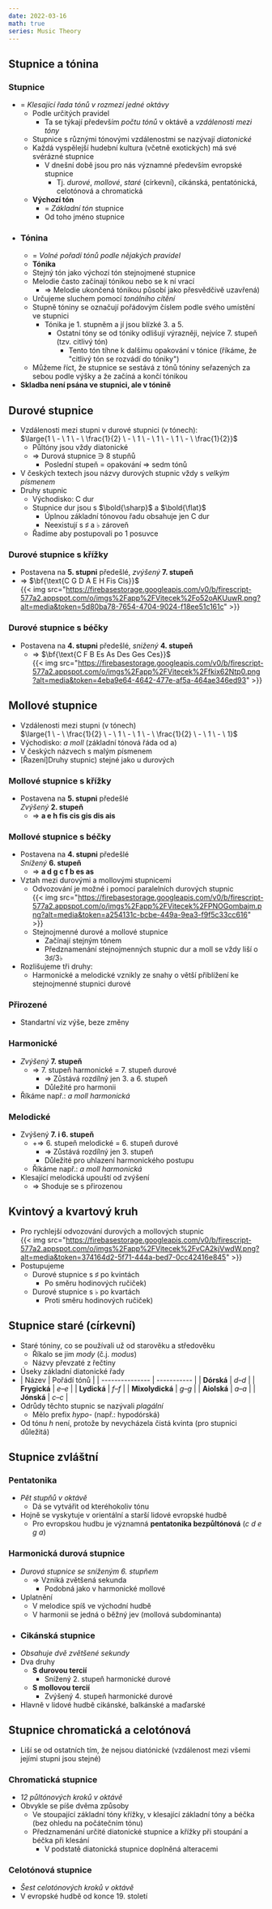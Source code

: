 ```yaml
---
date: 2022-03-16
math: true
series: Music Theory
---
```


## Stupnice a tónina  
### Stupnice  
- = _Klesající řada tónů v rozmezí jedné oktávy_  
  - Podle určitých pravidel  
	- Ta se týkají především _počtu tónů_ v oktávě a _vzdálenosti mezi tóny_  
  - Stupnice s různými tónovými vzdálenostmi se nazývají _diatonické_  
  - Každá vyspělejší hudební kultura (včetně exotických) má své svérázné stupnice  
	- V dnešní době jsou pro nás významné především evropské stupnice  
	  - Tj. _durové_, _mollové_, _staré_ (církevní), cikánská, pentatónická, celotónová a chromatická  
  - **Výchozí tón**  
	- = _Základní tón_ stupnice  
	- Od toho jméno stupnice  
- ### Tónina  
  - = _Volné pořadí tónů podle nějakých pravidel_  
  -  **Tónika**  
	- Stejný tón jako výchozí tón stejnojmené stupnice  
	- Melodie často začínají tónikou nebo se k ní vrací  
	  - => Melodie ukončená tónikou působí jako přesvědčivě uzavřená)  
	- Určujeme sluchem pomocí _tonálního cítění_  
  - Stupně tóniny se označují pořádovým číslem podle svého umístění ve stupnici  
	- Tónika je 1. stupněm a jí jsou blízké 3. a 5.  
	  - Ostatní tóny se od tóniky odlišují výrazněji, nejvíce 7. stupeň (tzv. citlivý tón)  
		- Tento tón tíhne k dalšímu opakování v tónice (říkáme, že "citlivý tón se rozvádí do tóniky")  
  - Můžeme říct, že stupnice se sestává z tónů tóniny seřazených za sebou podle výšky a že začíná a končí tónikou  
- **Skladba není psána ve stupnici, ale v tónině**  
## Durové stupnice  
- Vzdálenosti mezi stupni v durové stupnici (v tónech):<br/>$\large{1 \ - \  1 \ - \ \frac{1}{2} \ - \ 1 \ - \ 1 \ - \ 1 \ - \ \frac{1}{2}}$  
  - Půltóny jsou vždy diatonické  
  - => Durová stupnice ∋ 8 stupňů  
	- Poslední stupeň = opakování => sedm tónů  
- V českých textech jsou názvy durových stupnic vždy s _velkým písmenem_  
- Druhy stupnic  
  - Východisko: C dur  
  - Stupnice dur jsou s $\bold{\sharp}$ a $\bold{\flat}$  
	- Úplnou základní tónovou řadu obsahuje jen C dur  
	- Neexistují s $\sharp$ a $\flat$ zároveň  
  - Řadíme aby postupovali po 1 posuvce  
### Durové stupnice s křížky  
- Postavena na **5. stupni** předešlé, _zvýšený_ **7. stupeň**
- => $\bf{\text{C G D A E H Fis Cis}}$  
{{< img src="https://firebasestorage.googleapis.com/v0/b/firescript-577a2.appspot.com/o/imgs%2Fapp%2FVitecek%2Fo52oAKUuwR.png?alt=media&token=5d80ba78-7654-4704-9024-f18ee51c161c" >}}  
### Durové stupnice s béčky  
  - Postavena na **4. stupni** předešlé, _snižený_ **4. stupeň**  
	- => $\bf{\text{C F B Es As Des Ges Ces}}$  
{{< img src="https://firebasestorage.googleapis.com/v0/b/firescript-577a2.appspot.com/o/imgs%2Fapp%2FVitecek%2Ffkix62Ntp0.png?alt=media&token=4eba9e64-4642-477e-af5a-464ae346ed93" >}}  
## Mollové stupnice  
- Vzdálenosti mezi stupni (v tónech)<br/>$\large{1 \ - \  \frac{1}{2} \ - \ 1 \ - \ 1 \ - \ \frac{1}{2} \ - \ 1 \ - \ 1}$  
- Východisko: _a moll_ (základní tónová řáda od a)  
- V českých názvech s malým písmenem  
- [Řazení]Druhy stupnic) stejné jako u durových  
### Mollové stupnice s křížky  
  - Postavena na **5. stupni** předešlé<br/>_Zvýšený_ **2. stupeň**  
	- => $\textbf{a e h fis cis gis dis ais}$  
### Mollové stupnice s béčky  
  - Postavena na **4. stupni** předešlé<br/>_Snížený_ **6. stupeň**  
	- => $\textbf{a d g  c f b es as}$  
- Vztah mezi durovými a mollovými stupnicemi  
  - Odvozování je možné i pomocí paralelních durových stupnic  
{{< img src="https://firebasestorage.googleapis.com/v0/b/firescript-577a2.appspot.com/o/imgs%2Fapp%2FVitecek%2FPNOGombajm.png?alt=media&token=a254131c-bcbe-449a-9ea3-f9f5c33cc616" >}}  
  - Stejnojmenné durové a mollové stupnice  
	- Začínají stejným tónem  
	- Předznamenání stejnojmenných stupnic dur a moll se vždy liší o 3$\sharp$/3$\flat$  
- Rozlišujeme tři druhy:  
  - Harmonické a melodické vznikly ze snahy o větší přiblížení ke stejnojmenné stupnici durové  
### Přirozené  
- Standartní viz výše, beze změny  
### Harmonické  
- _Zvýšený_ **7. stupeň**  
  - => 7. stupeň harmonické = 7. stupeň durové  
	- => Zůstává rozdílný jen 3. a 6. stupeň  
	- Důležité pro harmonii  
- Říkáme např.: _a moll harmonická_  
### Melodické  
- Zvýšený **7. i 6. stupeň**  
  - +=> 6. stupeň melodické = 6. stupeň durové  
	- => Zůstává rozdílný jen 3. stupeň  
	- Důležité pro uhlazení harmonického postupu  
  - Říkáme např.: _a moll harmonická_  
- Klesající melodická upouští od zvýšení  
  - => Shoduje se s přirozenou  
## Kvintový a kvartový kruh  
- Pro rychlejší odvozování durových a mollových stupnic  
{{< img src="https://firebasestorage.googleapis.com/v0/b/firescript-577a2.appspot.com/o/imgs%2Fapp%2FVitecek%2FvCA2kjVwdW.png?alt=media&token=374164d2-5f71-444a-bed7-0cc42416e845" >}}  
- Postupujeme  
  - Durové stupnice s $\sharp$ po kvintách  
	- Po směru hodinových ručiček)  
  - Durové stupnice s $\flat$ po kvartách  
	- Proti směru hodinových ručiček)  
## Stupnice staré (církevní)  
- Staré tóniny, co se používali už od starověku a středověku  
  - Říkalo se jim _mody_ (č.j. _modus_)  
  - Názvy převzaté z řečtiny  
- Úseky základní diatonické řady  
-  | Název           | Pořádí tónů |
| --------------- | ----------- |
| **Dórská**      | _d–d_       |
| **Frygická**    | _e–e_       |
| **Lydická**     | _f–f_       |
| **Mixolydická** | _g–g_       |
| **Aiolská**     | _a–a_       |
| **Jónská**      | _c–c_       |
- Odrůdy těchto stupnic se nazývali _plagální_  
  - Mělo prefix _hypo_- (např.: hypodórská)  
- Od tónu _h_ není, protože by nevycházela čistá kvinta (pro stupnici důležitá)  
## Stupnice zvláštní  
### Pentatonika  
- _Pět stupňů v oktávě_  
	- Dá se vytvářit od kteréhokoliv tónu  
- Hojně se vyskytuje v orientální a starší lidové evropské hudbě  
	- Pro evropskou hudbu je významná **pentatonika bezpůltónová** (_c d e g a_)  
### Harmonická durová stupnice  
- _Durová stupnice se sníženým 6. stupňem_  
	- => Vzniká zvětšená sekunda  
	  - Podobná jako v harmonické mollové  
- Uplatnění  
	- V melodice spíš ve východní hudbě  
	- V harmonii se jedná o běžný jev (mollová subdominanta)  
- ### Cikánská stupnice  
- _Obsahuje dvě zvětšené sekundy_  
- Dva druhy  
	- **S durovou tercií**  
	  - Snížený 2. stupeň harmonické durové  
	- **S mollovou tercií**  
	  - Zvýšený 4. stupeň harmonické durové  
- Hlavně v lidové hudbě cikánské, balkánské a  maďarské  
## Stupnice chromatická a celotónová  
- Liší se od ostatních tím, že nejsou diatónické (vzdálenost mezi všemi jejími stupni jsou stejné)  
### Chromatická stupnice  
- _12 půltónových kroků v oktávě_  
- Obvykle se píše dvěma způsoby  
	- Ve stoupající základní tóny křížky, v klesající základní tóny a béčka (bez ohledu na počátečním tónu)  
	- Předznamenání určité diatonické stupnice a křížky při stoupání a béčka při klesání  
	  - V podstatě diatonická stupnice doplněná alteracemi  
### Celotónová stupnice  
- _Šest celotónových kroků v oktávě_  
- V evropské hudbě od konce 19. století  
